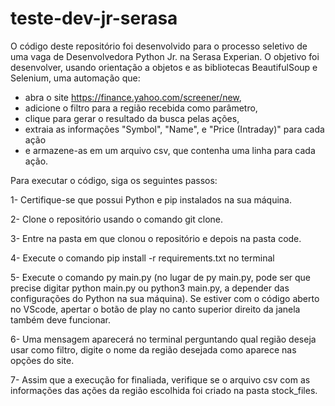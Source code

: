 # teste-dev-jr-serasa

O código deste repositório foi desenvolvido para o processo seletivo de uma vaga de Desenvolvedora Python Jr. na Serasa Experian. O objetivo foi desenvolver, usando orientação a objetos e as bibliotecas BeautifulSoup e Selenium, uma automação que:
- abra o site https://finance.yahoo.com/screener/new, 
- adicione o filtro para a região recebida como parâmetro, 
- clique para gerar o resultado da busca pelas ações,
- extraia as informações "Symbol", "Name", e "Price (Intraday)" para cada ação 
- e armazene-as em um arquivo csv, que contenha uma linha para cada ação.

Para executar o código, siga os seguintes passos: 

1- Certifique-se que possui Python e pip instalados na sua máquina.

2- Clone o repositório usando o comando git clone.

3- Entre na pasta em que clonou o repositório e depois na pasta code.

4- Execute o comando pip install -r requirements.txt no terminal

5- Execute o comando py main.py (no lugar de py main.py, pode ser que precise digitar python main.py ou python3 main.py, a depender das configurações do Python na sua máquina). Se estiver com o código aberto no VScode, apertar o botão de play no canto superior direito da janela também deve funcionar.

6- Uma mensagem aparecerá no terminal perguntando qual região deseja usar como filtro, digite o nome da região desejada como aparece nas opções do site.

7- Assim que a execução for finaliada, verifique se o arquivo csv com as informações das ações da região escolhida foi criado na pasta stock_files.
